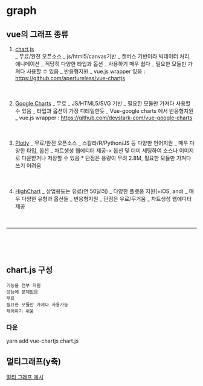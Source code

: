 # graph

## vue의 그래프 종류

1. [chart.js](http://www.chartjs.org)  
    _ 무료/완전 오픈소스
   _ js/html5/canvas기반
   _ 캔버스 기반이라 빅데이터 처리, 애니메이션
   _ 적당히 다양한 타입과 옵션
   _ 사용하기 매우 쉽다
   _ 필요한 모듈만 가져다 사용할 수 있음
   _ 반응형지원
   _ vue.js wrapper 있음 : https://github.com/apertureless/vue-chartjs
   <br/><br/><br/>

2. [Google Charts](https://developers.google.com/chart/interactive/docs/)
   _ 무료
   _ JS/HTML5/SVG 기반
   _ 필요한 모듈만 가져다 사용할 수 있음
   _ 타입과 옵션이 가장 디테일한듯
   _ Vue-google charts 에서 반응형지원
   _ vue.js wrapper : https://github.com/devstark-com/vue-google-charts
   <br/><br/><br/>

3. [Plotly](https://plot.ly/javascript/)
   _ 무료/완전 오픈소스
   _ 스칼라/R/Python/JS 등 다양한 언어지원
   _ 매우 다양한 타입, 옵션
   _ 차트생성 웹에디터 제공-> 옵션 및 더미 세팅하여 소스나 이미지로 다운받거나 저장할 수 있음 \* 단점은 용량이 무려 2.8M, 필요한 모듈만 가져다 쓰기 어려움
   <br/><br/><br/>

4. [HighChart](https://www.highcharts.com)
   _ 상업용도는 유료(연 50달러)
   _ 다양한 플랫폼 지원(+iOS, and)
   _ 매우 다양한 유형과 옵션들
   _ 반응형지원
   _ 단점은 유료/무거움
   _ 차트생성 웹에디터 제공
   <br/><br/><br/>

---

<br/><br/><br/>

## chart.js 구성

    기능을 전부 지원
    성능에 문제없음
    무료
    필요한 모듈만 가져다 사용가능
    제어하기 쉬움

### 다운

yarn add vue-chartjs chart.js

## 멀티그래프(y축)

[멀티 그래프 예시](https://embed.plnkr.co/dtb9tl/)
